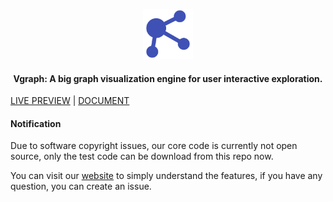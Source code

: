 <p align="center"><a href="http://vgraph.org" target="_blank" rel="noopener noreferrer"><img width="80" src="./vgraph.png" alt="VGraph"></a></p>
<h4 align="center">Vgraph: A big graph visualization engine for user interactive exploration.
</h4>
<p align="center">

<a href="http://vgraph.org" target="_blank" rel="noopener noreferrer">LIVE PREVIEW</a>
<span>|</span>
<a href="http://doc.vgraph.org" target="_blank" rel="noopener noreferrer">DOCUMENT</a>

</p>

#### Notification

Due to software copyright issues, our core code is currently not open source, only the test code can be download from this repo now.

You can visit our [website](http://vgraph.org/) to simply understand the features, if you have any question, you can create an issue.

